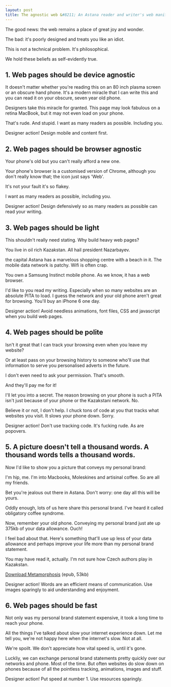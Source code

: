```yaml
---
layout: post
title: The agnostic web &#8211; An Astana reader and writer's web manifesto for 2015
---
```


The good news: the web remains a place of great joy and wonder.

The bad: it's poorly designed and treats you like an idiot.

This is not a technical problem. It's philosophical.

We hold these beliefs as self-evidently true.

## 1. Web pages should be device agnostic

It doesn't matter whether you're reading this on an 80 inch plasma screen or an obscure hand phone. It's a modern miracle that I can write this and you can read it on your obscure, seven year old phone.

Designers take this miracle for granted. This page may look fabulous on a retina MacBook, but it may not even load on your phone.

That's rude. And stupid. I want as many readers as possible. Including you.

Designer action! Design mobile and content first.

## 2. Web pages should be browser agnostic

Your phone's old but you can't really afford a new one.

Your phone's browser is a customised version of Chrome, although you don't really know that; the icon just says 'Web'.

It's not your fault it's so flakey.

I want as many readers as possible, including you.

Designer action! Design defensively so as many readers as possible can read your writing.

## 3. Web pages should be light

This shouldn't really need stating. Why build heavy web pages?

You live in oil rich Kazakstan. All hail president Nazarbayev.

the capital Astana has a marvelous shopping centre with a beach in it. The mobile data network is patchy. Wifi is often crap.

You own a Samsung Instinct mobile phone. As we know, it has a web browser.

I'd like to you read my writing. Especially when so many websites are an absolute PITA to load. I guess the network and your old phone aren't great for browsing. You'll buy an iPhone 6 one day.

Designer action! Avoid needless animations, font files, CSS and javascript when you build web pages.

## 4. Web pages should be polite

Isn't it great that I can track your browsing even when you leave my website?

Or at least pass on your browsing history to someone who'll use that information to serve you personalised adverts in the future.

I don't even need to ask your permission. That's smooth.

And they'll pay me for it!

I'll let you into a secret. The reason browsing on your phone is such a PITA isn't just because of your phone or the Kazakstani network. No.

Believe it or not, I don't help. I chuck tons of code at you that tracks what websites you visit. It slows your phone down. Sorry.

Designer action! Don't use tracking code. It's fucking rude. As are popovers.

## 5. A picture doesn't tell a thousand words. A thousand words tells a thousand words.

Now I'd like to show you a picture that conveys my personal brand:

I'm hip, me. I'm into Macbooks, Moleskines and artisinal coffee. So are all my friends.

Bet you're jealous out there in Astana. Don't worry: one day all this will be yours.

Oddly enough, lots of us here share this personal brand. I've heard it called obligatory coffee syndrome.

Now, remember your old phone. Conveying my personal brand just ate up 375kb of your data allowance. Ouch!

I feel bad about that. Here's something that'll use up less of your data allowance and perhaps improve your life more than my personal brand statement.

You may have read it, actually. I'm not sure how Czech authors play in Kazakstan.

[Download Metamorphosis](#) (epub, 53kb)

Designer action! Words are an efficient means of communication. Use images sparingly to aid understanding and enjoyment.

## 6. Web pages should be fast

Not only was my personal brand statement expensive, it took a long time to reach your phone.

All the things I've talked about slow your internet experience down. Let me tell you, we're not happy here when the internet's slow. Not at all.

We're spoilt. We don't appreciate how vital speed is, until it's gone.

Luckliy, we can exchange personal brand statements pretty quickly over our networks and phone. Most of the time. But often websites do slow down on phones because of all the pointless tracking, animations, images and stuff.

Designer action! Put speed at number 1. Use resources sparingly.
